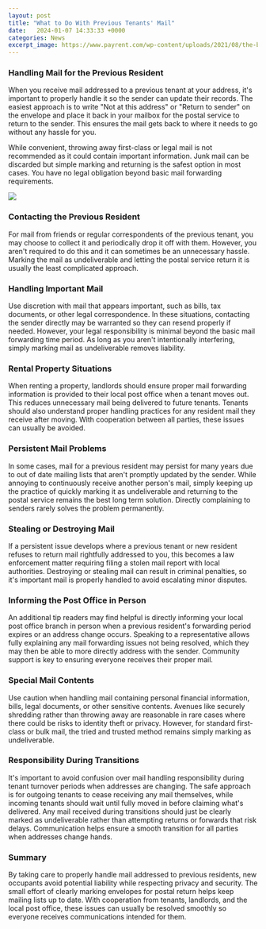 ```yaml
---
layout: post
title: "What to Do With Previous Tenants' Mail"
date:   2024-01-07 14:33:33 +0000
categories: News
excerpt_image: https://www.payrent.com/wp-content/uploads/2021/08/the-blowup-xBqM6cfgP4U-unsplash-scaled.jpg
---
```

### Handling Mail for the Previous Resident
When you receive mail addressed to a previous tenant at your address, it's important to properly handle it so the sender can update their records. The easiest approach is to write "Not at this address" or "Return to sender" on the envelope and place it back in your mailbox for the postal service to return to the sender. This ensures the mail gets back to where it needs to go without any hassle for you.

While convenient, throwing away first-class or legal mail is not recommended as it could contain important information. Junk mail can be discarded but simple marking and returning is the safest option in most cases. You have no legal obligation beyond basic mail forwarding requirements.


![](https://www.payrent.com/wp-content/uploads/2021/08/the-blowup-xBqM6cfgP4U-unsplash-scaled.jpg)
### Contacting the Previous Resident
For mail from friends or regular correspondents of the previous tenant, you may choose to collect it and periodically drop it off with them. However, you aren't required to do this and it can sometimes be an unnecessary hassle. Marking the mail as undeliverable and letting the postal service return it is usually the least complicated approach. 

### Handling Important Mail
Use discretion with mail that appears important, such as bills, tax documents, or other legal correspondence. In these situations, contacting the sender directly may be warranted so they can resend properly if needed. However, your legal responsibility is minimal beyond the basic mail forwarding time period. As long as you aren't intentionally interfering, simply marking mail as undeliverable removes liability.

### Rental Property Situations
When renting a property, landlords should ensure proper mail forwarding information is provided to their local post office when a tenant moves out. This reduces unnecessary mail being delivered to future tenants. Tenants should also understand proper handling practices for any resident mail they receive after moving. With cooperation between all parties, these issues can usually be avoided.

### Persistent Mail Problems  
In some cases, mail for a previous resident may persist for many years due to out of date mailing lists that aren't promptly updated by the sender. While annoying to continuously receive another person's mail, simply keeping up the practice of quickly marking it as undeliverable and returning to the postal service remains the best long term solution. Directly complaining to senders rarely solves the problem permanently.

### Stealing or Destroying Mail
If a persistent issue develops where a previous tenant or new resident refuses to return mail rightfully addressed to you, this becomes a law enforcement matter requiring filing a stolen mail report with local authorities. Destroying or stealing mail can result in criminal penalties, so it's important mail is properly handled to avoid escalating minor disputes.

### Informing the Post Office in Person
An additional tip readers may find helpful is directly informing your local post office branch in person when a previous resident's forwarding period expires or an address change occurs. Speaking to a representative allows fully explaining any mail forwarding issues not being resolved, which they may then be able to more directly address with the sender. Community support is key to ensuring everyone receives their proper mail.

### Special Mail Contents
Use caution when handling mail containing personal financial information, bills, legal documents, or other sensitive contents. Avenues like securely shredding rather than throwing away are reasonable in rare cases where there could be risks to identity theft or privacy. However, for standard first-class or bulk mail, the tried and trusted method remains simply marking as undeliverable.

### Responsibility During Transitions
It's important to avoid confusion over mail handling responsibility during tenant turnover periods when addresses are changing. The safe approach is for outgoing tenants to cease receiving any mail themselves, while incoming tenants should wait until fully moved in before claiming what's delivered. Any mail received during transitions should just be clearly marked as undeliverable rather than attempting returns or forwards that risk delays. Communication helps ensure a smooth transition for all parties when addresses change hands.

### Summary
By taking care to properly handle mail addressed to previous residents, new occupants avoid potential liability while respecting privacy and security. The small effort of clearly marking envelopes for postal return helps keep mailing lists up to date. With cooperation from tenants, landlords, and the local post office, these issues can usually be resolved smoothly so everyone receives communications intended for them.